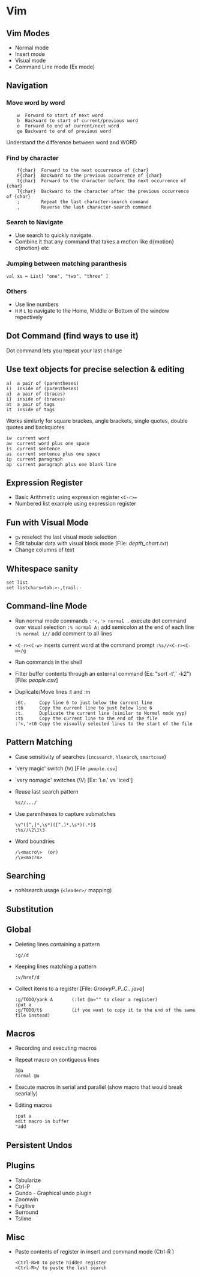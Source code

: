 # Vim

## Vim Modes

  * Normal mode
  * Insert mode
  * Visual mode
  * Command Line mode (Ex mode)

## Navigation

### Move word by word

        w  Forward to start of next word
        b  Backward to start of current/previous word
        e  Forward to end of current/next word
        ge Backward to end of previous word

Understand the difference between word and WORD

### Find by character

        f{char}  Forward to the next occurrence of {char}
        F{char}  Backward to the previous occurrence of {char}
        t{char}  Forward to the character before the next occurrence of {char}
        T{char}  Backward to the character after the previous occurrence of {char}
        ;        Repeat the last character-search command
        ,        Reverse the last character-search command

### Search to Navigate

  * Use search to quickly navigate.
  * Combine it that any command that takes a motion like 
        d{motion}
        c{motion} etc

### Jumping between matching paranthesis

    val xs = List[ "one", "two", "three" ]

### Others

  * Use line numbers
  * `H` `M` `L` to navigate to the Home, Middle or Bottom of the window repectively

## Dot Command (find ways to use it)

Dot command lets you repeat your last change

## Use text objects for precise selection & editing

    a)  a pair of (parentheses)
    i)  inside of (parentheses)
    a}  a pair of (braces)
    i}  inside of (braces)
    at  a pair of tags
    it  inside of tags

Works similarly for square brackes, angle brackets, single quotes, double quotes and backquotes

    iw  current word
    aw  current word plus one space
    is  current sentence
    as  current sentence plus one space
    ip  current paragraph
    ap  current paragraph plus one blank line

## Expression Register

  * Basic Arithmetic using expression register `<C-r>=`
  * Numbered list example using expression register

## Fun with Visual Mode

  * `gv` reselect the last visual mode selection
  * Edit tabular data with visual block mode [File: _depth_chart.txt_)
  * Change columns of text

## Whitespace sanity

    set list
    set listchars=tab:>-,trail:·

## Command-line Mode

  * Run normal mode commands
        `:'<,'> normal .` execute dot command over visual selection
        `:% normal A;` add semicolon at the end of each line
        `:% normal i//` add comment to all lines

  * `<C-r><C-w>` inserts current word at the command prompt
        `:%s//<C-r><C-w>/g`

  * Run commands in the shell
  * Filter buffer contents through an external command (Ex: "sort -t',' -k2") [File: _people.csv_]
  * Duplicate/Move lines :t and :m

        :6t.     Copy line 6 to just below the current line
        :t6      Copy the current line to just below line 6
        :t.      Duplicate the current line (similar to Normal mode yyp) 
        :t$      Copy the current line to the end of the file
        :'<,'>t0 Copy the visually selected lines to the start of the file

## Pattern Matching

  * Case sensitivity of searches (`incsearch`, `hlsearch`, `smartcase`)
  * 'very magic' switch  (\v)    [File: `people.csv`]
  * 'very nomagic' switches (\V) [Ex: 'i.e.' vs 'iced']
  * Reuse last search pattern

        %s//.../

  * Use parentheses to capture submatches

        \v^([^,]*,\s*)([^,]*,\s*)(.*)$
        :%s//\2\1\3

  * Word boundries

        /\<macro\>  (or)
        /\v<macro>

## Searching

  * nohlsearch usage  (`<leader>/` mapping)

## Substitution

## Global

  * Deleting lines containing a pattern

        :g//d

  * Keeping lines matching a pattern

        :v/href/d

  * Collect items to a register [File: _GroovyP..P..C...java_]

        :g/TODO/yank A       (:let @a="" to clear a register)
        :put a
        :g/TODO/t$           (if you want to copy it to the end of the same file instead)

## Macros

  * Recording and executing macros
  * Repeat macro on contiguous lines

        3@a
        normal @a

  * Execute macros in serial and parallel  (show macro that would break searially)
  * Editing macros

        :put a
        edit macro in buffer
        "add

## Persistent Undos

## Plugins

  * Tabularize
  * Ctrl-P
  * Gundo - Graphical undo plugin
  * Zoomwin
  * Fugitive
  * Surround
  * Tslime

## Misc

  * Paste contents of register in insert and command mode  (Ctrl-R <reg>)

        <Ctrl-R>0 to paste hidden register
        <Ctrl-R>/ to paste the last search

